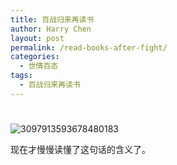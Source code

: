 ```yaml
---
title: 百战归来再读书
author: Harry Chen
layout: post
permalink: /read-books-after-fight/
categories:
  - 世情百态
tags:
  - 百战归来再读书
---
```

# 

![3097913593678480183][1]

现在才慢慢读懂了这句话的含义了。

   [1]: http://www.roybit.com/wp-content/uploads/2011/08/3097913593678480183_thumb.jpg (3097913593678480183)

